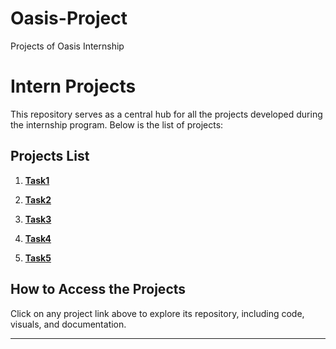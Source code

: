 # Oasis-Project
Projects of Oasis Internship 
# Intern Projects

This repository serves as a central hub for all the projects developed during the internship program. Below is the list of projects:

## Projects List

1. **[Task1](https://github.com/mahmoud-ali-a/Oasis-Infobyte-Projects-1.git)**  
 

2. **[Task2](https://github.com/mahmoud-ali-a/Oasis-Infobyte-Projects-2.git)**  
   

3. **[Task3](https://github.com/mahmoud-ali-a/Oasis-Infobyte-Projects-3.git)**  
   

4. **[Task4](https://github.com/mahmoud-ali-a/Housing-Price-Prediction-Linear-Regression-.git)**  
 

5. **[Task5](https://github.com/mahmoud-ali-a/Analyzing-Google-Play-Store-Data.git)**  
   

## How to Access the Projects
Click on any project link above to explore its repository, including code, visuals, and documentation.

---
